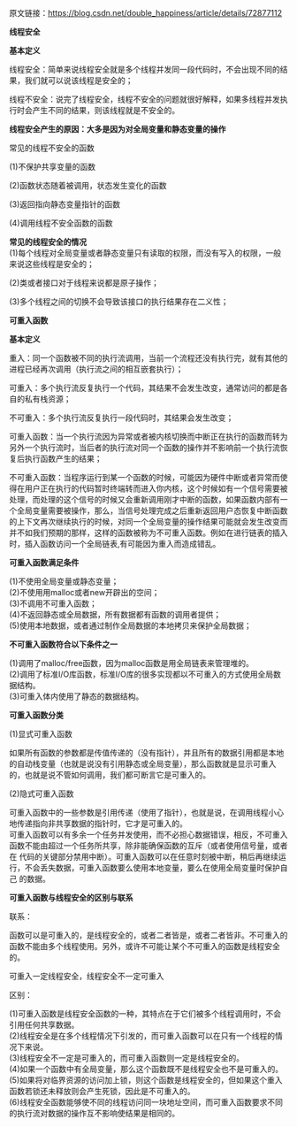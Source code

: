 原文链接：https://blog.csdn.net/double_happiness/article/details/72877112  

**线程安全**  

**基本定义**  

线程安全：简单来说线程安全就是多个线程并发同一段代码时，不会出现不同的结果，我们就可以说该线程是安全的；  

线程不安全：说完了线程安全，线程不安全的问题就很好解释，如果多线程并发执行时会产生不同的结果，则该线程就是不安全的。  

**线程安全产生的原因：大多是因为对全局变量和静态变量的操作**  

常见的线程不安全的函数  

(1)不保护共享变量的函数  

(2)函数状态随着被调用，状态发生变化的函数  

(3)返回指向静态变量指针的函数  

(4)调用线程不安全函数的函数  



**常见的线程安全的情况**  
(1)每个线程对全局变量或者静态变量只有读取的权限，而没有写入的权限，一般来说这些线程是安全的；  

(2)类或者接口对于线程来说都是原子操作；  

(3)多个线程之间的切换不会导致该接口的执行结果存在二义性；  


**可重入函数**  

**基本定义**  

重入：同一个函数被不同的执行流调用，当前一个流程还没有执行完，就有其他的进程已经再次调用（执行流之间的相互嵌套执行）；  

可重入：多个执行流反复执行一个代码，其结果不会发生改变，通常访问的都是各自的私有栈资源；  

不可重入：多个执行流反复执行一段代码时，其结果会发生改变；  

可重入函数：当一个执行流因为异常或者被内核切换而中断正在执行的函数而转为另外一个执行流时，当后者的执行流对同一个函数的操作并不影响前一个执行流恢复后执行函数产生的结果；  

不可重入函数：当程序运行到某一个函数的时候，可能因为硬件中断或者异常而使得在用户正在执行的代码暂时终端转而进入你内核，这个时候如有一个信号需要被处理，而处理的这个信号的时候又会重新调用刚才中断的函数，如果函数内部有一个全局变量需要被操作，那么，当信号处理完成之后重新返回用户态恢复中断函数的上下文再次继续执行的时候，对同一个全局变量的操作结果可能就会发生改变而并不如我们预期的那样，这样的函数被称为不可重入函数。例如在进行链表的插入时，插入函数访问一个全局链表,有可能因为重入而造成错乱。  

**可重入函数满足条件**  

(1)不使用全局变量或静态变量；  
(2)不使用用malloc或者new开辟出的空间；  
(3)不调用不可重入函数；  
(4)不返回静态或全局数据，所有数据都有函数的调用者提供；  
(5)使用本地数据，或者通过制作全局数据的本地拷贝来保护全局数据；  

**不可重入函数符合以下条件之一**  

(1)调用了malloc/free函数，因为malloc函数是用全局链表来管理堆的。  
(2)调用了标准I/O库函数，标准I/O库的很多实现都以不可重入的方式使用全局数据结构。  
(3)可重入体内使用了静态的数据结构。  

**可重入函数分类**  

(1)显式可重入函数  

如果所有函数的参数都是传值传递的（没有指针），并且所有的数据引用都是本地的自动栈变量（也就是说没有引用静态或全局变量），那么函数就是显示可重入的，也就是说不管如何调用，我们都可断言它是可重入的。  

(2)隐式可重入函数  

可重入函数中的一些参数是引用传递（使用了指针），也就是说，在调用线程小心地传递指向非共享数据的指针时，它才是可重入的。  
可重入函数可以有多余一个任务并发使用，而不必担心数据错误，相反，不可重入函数不能由超过一个任务所共享，除非能确保函数的互斥（或者使用信号量，或者在 代码的关键部分禁用中断）。可重入函数可以在任意时刻被中断，稍后再继续运行，不会丢失数据，可重入函数要么使用本地变量，要么在使用全局变量时保护自己 的数据。  

**可重入函数与线程安全的区别与联系**  

联系：  

函数可以是可重入的，是线程安全的，或者二者皆是，或者二者皆非。不可重入的函数不能由多个线程使用。另外，或许不可能让某个不可重入的函数是线程安全的。  

可重入一定线程安全，线程安全不一定可重入  

区别：  

(1)可重入函数是线程安全函数的一种，其特点在于它们被多个线程调用时，不会引用任何共享数据。  
(2)线程安全是在多个线程情况下引发的，而可重入函数可以在只有一个线程的情况下来说。  
(3)线程安全不一定是可重入的，而可重入函数则一定是线程安全的。  
(4)如果一个函数中有全局变量，那么这个函数既不是线程安全也不是可重入的。  
(5)如果将对临界资源的访问加上锁，则这个函数是线程安全的，但如果这个重入函数若锁还未释放则会产生死锁，因此是不可重入的。  
(6)线程安全函数能够使不同的线程访问同一块地址空间，而可重入函数要求不同的执行流对数据的操作互不影响使结果是相同的。  
